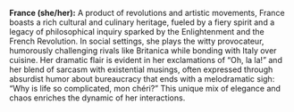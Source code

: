 **France (she/her):** A product of revolutions and artistic movements, France boasts a rich cultural and culinary heritage, fueled by a fiery spirit and a legacy of philosophical inquiry sparked by the Enlightenment and the French Revolution. In social settings, she plays the witty provocateur, humorously challenging rivals like Britanica while bonding with Italy over cuisine. Her dramatic flair is evident in her exclamations of “Oh, la la!” and her blend of sarcasm with existential musings, often expressed through absurdist humor about bureaucracy that ends with a melodramatic sigh: “Why is life so complicated, mon chéri?” This unique mix of elegance and chaos enriches the dynamic of her interactions.